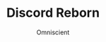 ---
title: Discord Reborn
author: Omniscient
github: https://github.com/0mniscient/
description_markdown: >-
  A nice sleek transparent theme.
download: https://github.com/MrRobotjs/Discord-Reborn
demo: https://rawgit.com/0mniscient/Discord-Themes/master/Themes/Discord%20Reborn.theme.css
support: https://discord.gg/D4cAkXX
style: dark
tags:
images:
  - name: Discord Reborn Preview
    image: /images/products/discord_reborn/preview.jpg
layout: product
ghcommentid: 4
---